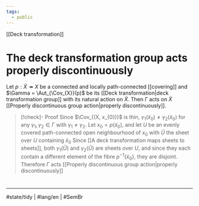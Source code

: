 ```yaml
---
tags:
  - public
---
```

[[Deck transformation]]
# The deck transformation group acts properly discontinuously

Let $p : \tilde{X} \twoheadrightarrow X$ be a connected and locally path-connected [[covering]] and $\Gamma = \Aut_{\Cov_{X}}(p)$ be its [[Deck transformation|deck transformation group]] with its natural action on $\tilde{X}$.
Then $\Gamma$ acts on $\tilde{X}$ [[Properly discontinuous group action|properly discontinuously]].

> [!check]- Proof
> Since $\Cov_{(X, x_{0})}$ is thin, $\gamma_{1}(\tilde{x}_{0}) \neq \gamma_{2}(\tilde{x}_{0})$ for any $\gamma_{1},\gamma_{2} \in \Gamma$ with $\gamma_{1} \neq \gamma_{2}$.
> Let ${x}_{0} = p(\tilde{x}_{0})$, and let $U$ be an evenly covered path-connected open neighbourhood of $x_{0}$ with $\tilde{U}$ the sheet over $U$ containing $\tilde{x}_{0}$
> Since [[A deck transformation maps sheets to sheets]], both $\gamma_{1}(\tilde{U})$ and $\gamma_{2}(\tilde{U})$ are sheets over $U$, and since they each contain a different element of the fibre $p^{-1}\{ \tilde{x}_{0} \}$, they are disjoint.
> Therefore $\Gamma$ acts [[Properly discontinuous group action|properly discontinuously]]
> <span class="QED"/>

#
---
#state/tidy | #lang/en | #SemBr
